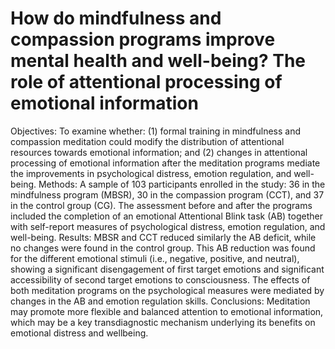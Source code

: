 # How do mindfulness and compassion programs improve mental health and well-being? The role of attentional processing of emotional information

Objectives: To examine whether: (1) formal training in mindfulness and compassion meditation could modify the distribution of attentional resources towards emotional information; and (2) changes in attentional processing of emotional information after the meditation programs mediate the improvements in psychological distress, emotion regulation, and well-being. 
Methods: A sample of 103 participants enrolled in the study: 36 in the mindfulness program (MBSR), 30 in the compassion program (CCT), and 37 in the control group (CG). The assessment before and after the programs included the completion of an emotional Attentional Blink task (AB) together with self-report measures of psychological distress, emotion regulation, and well-being. 
Results: MBSR and CCT reduced similarly the AB deficit, while no changes were found in the control group. This AB reduction was found for the different emotional stimuli (i.e., negative, positive, and neutral), showing a significant disengagement of first target emotions and significant accessibility of second target emotions to consciousness. The effects of both meditation programs on the psychological measures were mediated by changes in the AB and emotion regulation skills. 
Conclusions: Meditation may promote more flexible and balanced attention to emotional information, which may be a key transdiagnostic mechanism underlying its benefits on emotional distress and wellbeing.
